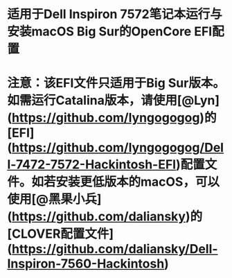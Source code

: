 # 适用于Dell Inspiron 7572笔记本运行与安装macOS Big Sur的OpenCore EFI配置
# 注意：该EFI文件只适用于Big Sur版本。如需运行Catalina版本，请使用[@Lyn] (https://github.com/lyngogogog)的[EFI] (https://github.com/lyngogogog/Dell-7472-7572-Hackintosh-EFI)配置文件。如若安装更低版本的macOS，可以使用[@黑果小兵] (https://github.com/daliansky)的[CLOVER配置文件] (https://github.com/daliansky/Dell-Inspiron-7560-Hackintosh)
